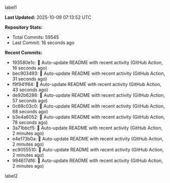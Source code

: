 
label1 
<!-- ACTIVITY_START -->
**Last Updated:** 2025-10-09 07:13:52 UTC

**Repository Stats:**
- Total Commits: 59545
- Last Commit: 16 seconds ago

**Recent Commits:**
- 193580e1c: 🤖 Auto-update README with recent activity (GitHub Action, 16 seconds ago)
- bec903493: 🤖 Auto-update README with recent activity (GitHub Action, 31 seconds ago)
- f9f941f64: 🤖 Auto-update README with recent activity (GitHub Action, 43 seconds ago)
- de92b6286: 🤖 Auto-update README with recent activity (GitHub Action, 57 seconds ago)
- 0c68c03c0: 🤖 Auto-update README with recent activity (GitHub Action, 68 seconds ago)
- b3e4a6052: 🤖 Auto-update README with recent activity (GitHub Action, 78 seconds ago)
- 3a71bbcf5: 🤖 Auto-update README with recent activity (GitHub Action, 2 minutes ago)
- e4e173b0a: 🤖 Auto-update README with recent activity (GitHub Action, 2 minutes ago)
- ec9055510: 🤖 Auto-update README with recent activity (GitHub Action, 2 minutes ago)
- 994617df6: 🤖 Auto-update README with recent activity (GitHub Action, 2 minutes ago)
<!-- ACTIVITY_END -->

label2
